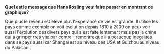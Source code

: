 **Quel est le message que Hans Rosling veut faire passer en montrant ce graphique?**

Que plus le revenu est élevé plus l'Esperance de vie est grande. Il utilise les pays comme exemple on voit évolution depuis 1810 à 2009 on peux voir aussi l'évolution des divers pays qui s'est faite lentement mais pas la chine qui à grimper très vite par contre il remontre que il a  beaucoup inégalités dans se pays aussi car Shangaï est au niveau des USA et Guizhou au niveau du Pakistan .